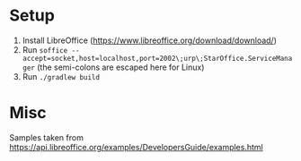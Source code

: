# Setup

1. Install LibreOffice (https://www.libreoffice.org/download/download/)
2. Run `soffice --accept=socket,host=localhost,port=2002\;urp\;StarOffice.ServiceManager` (the semi-colons are escaped
   here for Linux)
3. Run `./gradlew build`

# Misc

Samples taken from https://api.libreoffice.org/examples/DevelopersGuide/examples.html
